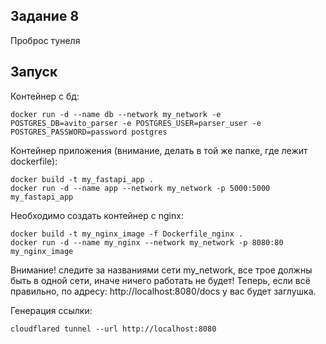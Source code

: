 ## Задание 8

Проброс тунеля

## Запуск

Контейнер с бд:
````
docker run -d --name db --network my_network -e POSTGRES_DB=avito_parser -e POSTGRES_USER=parser_user -e POSTGRES_PASSWORD=password postgres
````

Контейнер приложения (внимание, делать в той же папке, где лежит dockerfile):
````
docker build -t my_fastapi_app .
docker run -d --name app --network my_network -p 5000:5000 my_fastapi_app
````

Необходимо создать контейнер с nginx:
````
docker build -t my_nginx_image -f Dockerfile_nginx .
docker run -d --name my_nginx --network my_network -p 8080:80 my_nginx_image
````
Внимание! следите за названиями сети my_network, все трое должны быть в одной сети, иначе ничего работать не будет!
Теперь, если всё правильно, по адресу: http://localhost:8080/docs у вас будет заглушка. 

Генерация ссылки:
````
cloudflared tunnel --url http://localhost:8080
````

